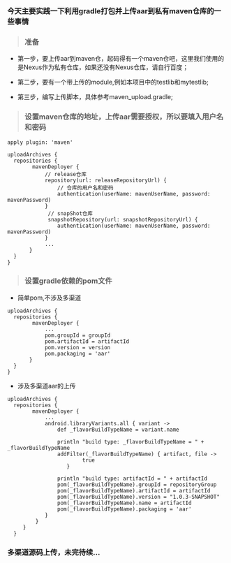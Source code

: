 ### 今天主要实践一下利用gradle打包并上传aar到私有maven仓库的一些事情

> ### 准备
- 第一步，要上传aar到maven仓，起码得有一个maven仓吧，这里我们使用的是Nexus作为私有仓库，如果还没有Nexus仓库，请自行百度；

- 第二步，要有一个带上传的module,例如本项目中的testlib和mytestlib;

- 第三步，编写上传脚本，具体参考maven_upload.gradle;


> ### 设置maven仓库的地址，上传aar需要授权，所以要填入用户名和密码
```
apply plugin: 'maven'

uploadArchives {
  repositories {
        mavenDeployer {
            // release仓库
            repository(url: releaseRepositoryUrl) {
                // 仓库的用户名和密码
                authentication(userName: mavenUserName, password: mavenPassword)
            }
             // snapShot仓库
             snapshotRepository(url: snapshotRepositoryUrl) {
                authentication(userName: mavenUserName, password: mavenPassword)
            }
            ...
       }
  }
}
```

> ### 设置gradle依赖的pom文件
- 简单pom,不涉及多渠道
```
uploadArchives {
  repositories {
        mavenDeployer {
            ...
            pom.groupId = groupId
            pom.artifactId = artifactId
            pom.version = version
            pom.packaging = 'aar'
       }
  }
}
```

- 涉及多渠道aar的上传
```
uploadArchives {
  repositories {
        mavenDeployer {
            ...
            android.libraryVariants.all { variant ->
                def _flavorBuildTypeName = variant.name

                println "build type: _flavorBuildTypeName = " + _flavorBuildTypeName
                addFilter(_flavorBuildTypeName) { artifact, file ->
                        true
                   }

                println "build type: artifactId = " + artifactId
                pom(_flavorBuildTypeName).groupId = repositoryGroup
                pom(_flavorBuildTypeName).artifactId = artifactId
                pom(_flavorBuildTypeName).version = "1.0.3-SNAPSHOT"
                pom(_flavorBuildTypeName).name = artifactId
                pom(_flavorBuildTypeName).packaging = 'aar'
            }
         }
     }
  }
```

### 多渠道源码上传，未完待续...








